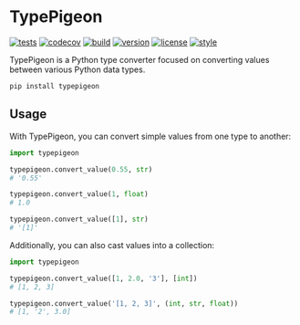 # TypePigeon

[![tests](https://github.com/zacharyburnett/TypePigeon/workflows/tests/badge.svg)](https://github.com/zacharyburnett/TypePigeon/actions?query=workflow%3Atests)
[![codecov](https://codecov.io/gh/zacharyburnett/TypePigeon/branch/main/graph/badge.svg?token=4DwZePHp18)](https://codecov.io/gh/zacharyburnett/TypePigeon)
[![build](https://github.com/zacharyburnett/TypePigeon/workflows/build/badge.svg)](https://github.com/zacharyburnett/TypePigeon/actions?query=workflow%3Abuild)
[![version](https://img.shields.io/pypi/v/TypePigeon)](https://pypi.org/project/TypePigeon)
[![license](https://img.shields.io/github/license/zacharyburnett/TypePigeon)](https://creativecommons.org/share-your-work/public-domain/cc0)
[![style](https://sourceforge.net/p/oitnb/code/ci/default/tree/_doc/_static/oitnb.svg?format=raw)](https://sourceforge.net/p/oitnb/code)

TypePigeon is a Python type converter focused on converting values between various Python data types.

```shell
pip install typepigeon
```

## Usage

With TypePigeon, you can convert simple values from one type to another:

```python
import typepigeon

typepigeon.convert_value(0.55, str)
# '0.55'

typepigeon.convert_value(1, float)
# 1.0

typepigeon.convert_value([1], str)
# '[1]'
```

Additionally, you can also cast values into a collection:

```python
import typepigeon

typepigeon.convert_value([1, 2.0, '3'], [int])
# [1, 2, 3]

typepigeon.convert_value('[1, 2, 3]', (int, str, float))
# [1, '2', 3.0]
```
